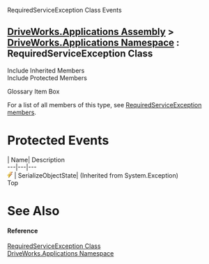 RequiredServiceException Class Events   
  
[DriveWorks.Applications Assembly](topic13.md) > [DriveWorks.Applications Namespace](topic16.md) : RequiredServiceException Class  
---  
  
Include Inherited Members    
Include Protected Members    


Glossary Item Box

For a list of all members of this type, see [RequiredServiceException members](topic916.md).

# Protected Events

| Name| Description  
---|---|---  
![Protected Event](dotnetimages/protectedEvent.gif)| SerializeObjectState|  (Inherited from System.Exception)  
Top

# See Also

#### Reference

[RequiredServiceException Class](topic915.md)   
[DriveWorks.Applications Namespace](topic16.md)


